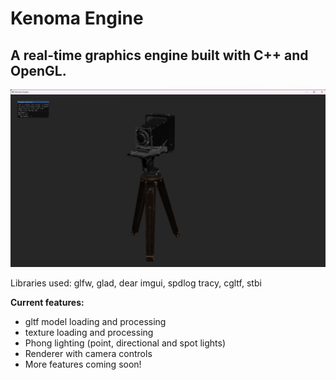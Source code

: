 # Kenoma Engine

## A real-time graphics engine built with C++ and OpenGL.


![](screenshots/capture1.png)

Libraries used: glfw, glad, dear imgui, spdlog tracy, cgltf, stbi

**Current features:**
- gltf model loading and processing
- texture loading and processing
- Phong lighting (point, directional and spot lights)
- Renderer with camera controls
- More features coming soon!